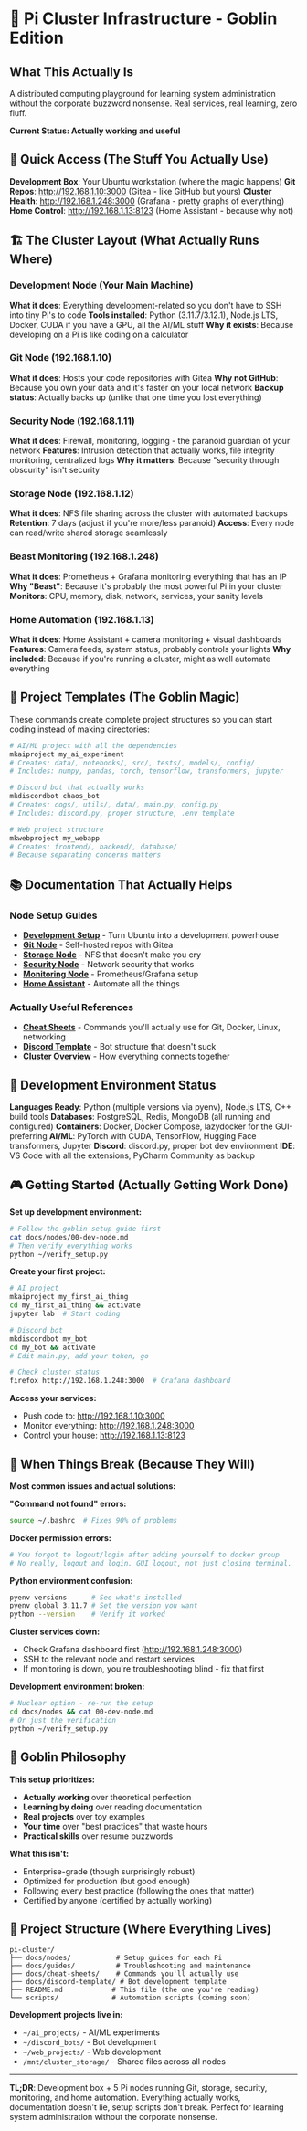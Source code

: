 # 🧌 Pi Cluster Infrastructure - Goblin Edition

## What This Actually Is
A distributed computing playground for learning system administration without the corporate buzzword nonsense. Real services, real learning, zero fluff.

**Current Status: Actually working and useful**

## 🎯 Quick Access (The Stuff You Actually Use)

**Development Box**: Your Ubuntu workstation (where the magic happens)
**Git Repos**: http://192.168.1.10:3000 (Gitea - like GitHub but yours)
**Cluster Health**: http://192.168.1.248:3000 (Grafana - pretty graphs of everything)
**Home Control**: http://192.168.1.13:8123 (Home Assistant - because why not)

## 🏗️ The Cluster Layout (What Actually Runs Where)

### Development Node (Your Main Machine)
**What it does**: Everything development-related so you don't have to SSH into tiny Pi's to code
**Tools installed**: Python (3.11.7/3.12.1), Node.js LTS, Docker, CUDA if you have a GPU, all the AI/ML stuff
**Why it exists**: Because developing on a Pi is like coding on a calculator

### Git Node (192.168.1.10)
**What it does**: Hosts your code repositories with Gitea
**Why not GitHub**: Because you own your data and it's faster on your local network
**Backup status**: Actually backs up (unlike that one time you lost everything)

### Security Node (192.168.1.11) 
**What it does**: Firewall, monitoring, logging - the paranoid guardian of your network
**Features**: Intrusion detection that actually works, file integrity monitoring, centralized logs
**Why it matters**: Because "security through obscurity" isn't security

### Storage Node (192.168.1.12)
**What it does**: NFS file sharing across the cluster with automated backups
**Retention**: 7 days (adjust if you're more/less paranoid)
**Access**: Every node can read/write shared storage seamlessly

### Beast Monitoring (192.168.1.248)
**What it does**: Prometheus + Grafana monitoring everything that has an IP
**Why "Beast"**: Because it's probably the most powerful Pi in your cluster
**Monitors**: CPU, memory, disk, network, services, your sanity levels

### Home Automation (192.168.1.13)
**What it does**: Home Assistant + camera monitoring + visual dashboards
**Features**: Camera feeds, system status, probably controls your lights
**Why included**: Because if you're running a cluster, might as well automate everything

## 🚀 Project Templates (The Goblin Magic)

These commands create complete project structures so you can start coding instead of making directories:

```bash
# AI/ML project with all the dependencies
mkaiproject my_ai_experiment
# Creates: data/, notebooks/, src/, tests/, models/, config/
# Includes: numpy, pandas, torch, tensorflow, transformers, jupyter

# Discord bot that actually works
mkdiscordbot chaos_bot
# Creates: cogs/, utils/, data/, main.py, config.py
# Includes: discord.py, proper structure, .env template

# Web project structure
mkwebproject my_webapp
# Creates: frontend/, backend/, database/
# Because separating concerns matters
```

## 📚 Documentation That Actually Helps

### Node Setup Guides
- **[Development Setup](docs/nodes/00-dev-node.md)** - Turn Ubuntu into a development powerhouse
- **[Git Node](docs/nodes/01-git-node.md)** - Self-hosted repos with Gitea
- **[Storage Node](docs/nodes/02-storage-node.md)** - NFS that doesn't make you cry
- **[Security Node](docs/nodes/03-security-node.md)** - Network security that works
- **[Monitoring Node](docs/nodes/04-beast-monitoring.md)** - Prometheus/Grafana setup
- **[Home Assistant](docs/nodes/05-homeautomation-node.md)** - Automate all the things

### Actually Useful References
- **[Cheat Sheets](docs/cheat-sheets/)** - Commands you'll actually use for Git, Docker, Linux, networking
- **[Discord Template](docs/discord-template/)** - Bot structure that doesn't suck
- **[Cluster Overview](docs/cluster-overview.md)** - How everything connects together

## 🔧 Development Environment Status

**Languages Ready**: Python (multiple versions via pyenv), Node.js LTS, C++ build tools
**Databases**: PostgreSQL, Redis, MongoDB (all running and configured)
**Containers**: Docker, Docker Compose, lazydocker for the GUI-preferring
**AI/ML**: PyTorch with CUDA, TensorFlow, Hugging Face transformers, Jupyter
**Discord**: discord.py, proper bot dev environment
**IDE**: VS Code with all the extensions, PyCharm Community as backup

## 🎮 Getting Started (Actually Getting Work Done)

**Set up development environment:**
```bash
# Follow the goblin setup guide first
cat docs/nodes/00-dev-node.md
# Then verify everything works
python ~/verify_setup.py
```

**Create your first project:**
```bash
# AI project
mkaiproject my_first_ai_thing
cd my_first_ai_thing && activate
jupyter lab  # Start coding

# Discord bot
mkdiscordbot my_bot
cd my_bot && activate
# Edit main.py, add your token, go

# Check cluster status
firefox http://192.168.1.248:3000  # Grafana dashboard
```

**Access your services:**
- Push code to: http://192.168.1.10:3000
- Monitor everything: http://192.168.1.248:3000  
- Control your house: http://192.168.1.13:8123

## 🚨 When Things Break (Because They Will)

**Most common issues and actual solutions:**

**"Command not found" errors:**
```bash
source ~/.bashrc  # Fixes 90% of problems
```

**Docker permission errors:**
```bash
# You forgot to logout/login after adding yourself to docker group
# No really, logout and login. GUI logout, not just closing terminal.
```

**Python environment confusion:**
```bash
pyenv versions      # See what's installed
pyenv global 3.11.7 # Set the version you want
python --version    # Verify it worked
```

**Cluster services down:**
- Check Grafana dashboard first (http://192.168.1.248:3000)
- SSH to the relevant node and restart services
- If monitoring is down, you're troubleshooting blind - fix that first

**Development environment broken:**
```bash
# Nuclear option - re-run the setup
cd docs/nodes && cat 00-dev-node.md
# Or just the verification
python ~/verify_setup.py
```

## 🧌 Goblin Philosophy

**This setup prioritizes:**
- **Actually working** over theoretical perfection
- **Learning by doing** over reading documentation
- **Real projects** over toy examples  
- **Your time** over "best practices" that waste hours
- **Practical skills** over resume buzzwords

**What this isn't:**
- Enterprise-grade (though surprisingly robust)
- Optimized for production (but good enough)
- Following every best practice (following the ones that matter)
- Certified by anyone (certified by actually working)

## 📁 Project Structure (Where Everything Lives)

```
pi-cluster/
├── docs/nodes/           # Setup guides for each Pi
├── docs/guides/          # Troubleshooting and maintenance
├── docs/cheat-sheets/    # Commands you'll actually use
├── docs/discord-template/ # Bot development template
├── README.md            # This file (the one you're reading)
└── scripts/             # Automation scripts (coming soon)
```

**Development projects live in:**
- `~/ai_projects/` - AI/ML experiments
- `~/discord_bots/` - Bot development  
- `~/web_projects/` - Web development
- `/mnt/cluster_storage/` - Shared files across all nodes

---

**TL;DR**: Development box + 5 Pi nodes running Git, storage, security, monitoring, and home automation. Everything actually works, documentation doesn't lie, setup scripts don't break. Perfect for learning system administration without the corporate nonsense.